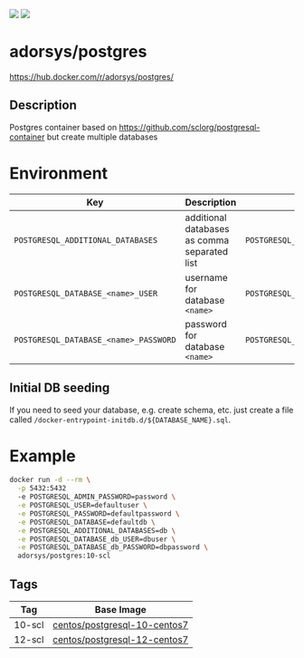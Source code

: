 [![](https://img.shields.io/docker/pulls/adorsys/postgres.svg?logo=docker)](https://hub.docker.com/r/adorsys/postgres/)
[![](https://img.shields.io/docker/stars/adorsys/postgres.svg?logo=docker)](https://hub.docker.com/r/adorsys/postgres/)

# adorsys/postgres

https://hub.docker.com/r/adorsys/postgres/

## Description

Postgres container based on https://github.com/sclorg/postgresql-container but create multiple databases

# Environment

| Key | Description | Example |
|-----|-------------|---------|
| `POSTGRESQL_ADDITIONAL_DATABASES` | additional databases as comma separated list | `POSTGRESQL_ADDITIONAL_DATABASES=db` |
| `POSTGRESQL_DATABASE_<name>_USER` | username for database `<name>` | `POSTGRESQL_DATABASE_db_USER=dbuser` |
| `POSTGRESQL_DATABASE_<name>_PASSWORD` | password for database `<name>` | `POSTGRESQL_DATABASE_db_PASSWORD=dbpassword` |


## Initial DB seeding

If you need to seed your database, e.g. create schema, etc. just create a file called `/docker-entrypoint-initdb.d/${DATABASE_NAME}.sql`.

# Example
```bash
docker run -d --rm \
  -p 5432:5432
  -e POSTGRESQL_ADMIN_PASSWORD=password \
  -e POSTGRESQL_USER=defaultuser \
  -e POSTGRESQL_PASSWORD=defaultpassword \
  -e POSTGRESQL_DATABASE=defaultdb \
  -e POSTGRESQL_ADDITIONAL_DATABASES=db \
  -e POSTGRESQL_DATABASE_db_USER=dbuser \
  -e POSTGRESQL_DATABASE_db_PASSWORD=dbpassword \
  adorsys/postgres:10-scl
```

## Tags

| Tag | Base Image |
|-----|-------------|
| 10-scl | [centos/postgresql-10-centos7](https://hub.docker.com/r/centos/postgresql-10-centos7) |
| 12-scl | [centos/postgresql-12-centos7](https://hub.docker.com/r/centos/postgresql-12-centos7) |
